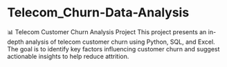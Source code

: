 # Telecom_Churn-Data-Analysis
📊 Telecom Customer Churn Analysis Project This project presents an in-depth analysis of telecom customer churn using Python, SQL, and Excel. The goal is to identify key factors influencing customer churn and suggest actionable insights to help reduce attrition.
